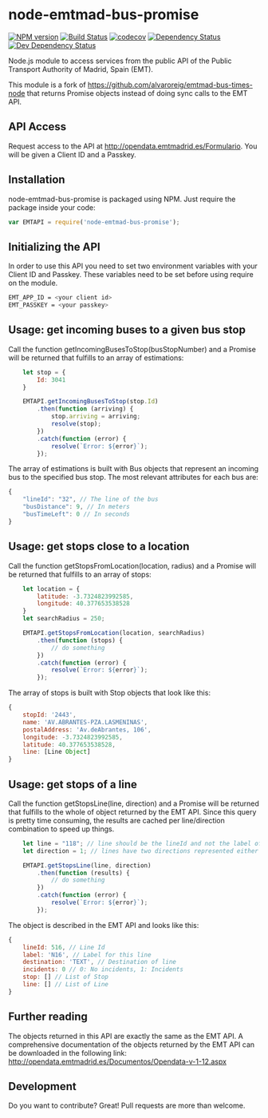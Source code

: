 # node-emtmad-bus-promise

[![NPM version][npm-image]][npm-url]
[![Build Status][travis-image]][travis-url]
[![codecov](https://codecov.io/gh/jesusfer/node-emtmad-bus-promise/branch/master/graph/badge.svg)](https://codecov.io/gh/jesusfer/node-emtmad-bus-promise)
[![Dependency Status][depstat-image]][depstat-url]
[![Dev Dependency Status][devdepstat-image]][devdepstat-url]

Node.js module to access services from the public API of the Public Transport Authority of Madrid, Spain (EMT).

This module is a fork of https://github.com/alvaroreig/emtmad-bus-times-node that returns Promise objects instead of doing sync calls to the EMT API.

## API Access

Request access to the API at http://opendata.emtmadrid.es/Formulario. You will be given a Client ID and a Passkey.

## Installation

node-emtmad-bus-promise is packaged using NPM. Just require the package inside your code:

```js
var EMTAPI = require('node-emtmad-bus-promise');
```

## Initializing the API

In order to use this API you need to set two environment variables with your Client ID and Passkey. These variables need to be set before using require on the module.

```sh
EMT_APP_ID = <your client id>
EMT_PASSKEY = <your passkey>
```

## Usage: get incoming buses to a given bus stop

Call the function getIncomingBusesToStop(busStopNumber) and a Promise will be returned that fulfills to an array of estimations:

```js
    let stop = {
        Id: 3041
    }

    EMTAPI.getIncomingBusesToStop(stop.Id)
        .then(function (arriving) {
            stop.arriving = arriving;
            resolve(stop);
        })
        .catch(function (error) {
            resolve(`Error: ${error}`);
        });

```

The array of estimations is built with Bus objects that represent an incoming bus to the specified bus stop. The most relevant attributes for each bus are:

```js
{
    "lineId": "32", // The line of the bus
    "busDistance": 9, // In meters
    "busTimeLeft": 0 // In seconds
}
```

## Usage: get stops close to a location

Call the function getStopsFromLocation(location, radius) and a Promise will be returned that fulfills to an array of stops:

```js
    let location = {
        latitude: -3.7324823992585,
        longitude: 40.377653538528
    }
    let searchRadius = 250;

    EMTAPI.getStopsFromLocation(location, searchRadius)
        .then(function (stops) {
            // do something
        })
        .catch(function (error) {
            resolve(`Error: ${error}`);
        });

```

The array of stops is built with Stop objects that look like this:

```js
{
    stopId: '2443',
    name: 'AV.ABRANTES-PZA.LASMENINAS',
    postalAddress: 'Av.deAbrantes, 106',
    longitude: -3.7324823992585,
    latitude: 40.377653538528,
    line: [Line Object]
}
```

## Usage: get stops of a line

Call the function getStopsLine(line, direction) and a Promise will be returned that fulfills to the whole of object returned by the EMT API. Since this query is pretty time consuming, the results are cached per line/direction combination to speed up things.

```js
    let line = "118"; // line should be the lineId and not the label of the line
    let direction = 1; // lines have two directions represented either by: 1 or 2

    EMTAPI.getStopsLine(line, direction)
        .then(function (results) {
            // do something
        })
        .catch(function (error) {
            resolve(`Error: ${error}`);
        });

```

The object is described in the EMT API and looks like this:

```js
{
    lineId: 516, // Line Id
    label: 'N16', // Label for this line
    destination: 'TEXT', // Destination of line
    incidents: 0 // 0: No incidents, 1: Incidents
    stop: [] // List of Stop
    line: [] // List of Line
}
```

## Further reading

The objects returned in this API are exactly the same as the EMT API. A comprehensive documentation of the objects returned by the EMT API can be downloaded in the following link: http://opendata.emtmadrid.es/Documentos/Opendata-v-1-12.aspx

## Development

Do you want to contribute? Great! Pull requests are more than welcome.

[travis-image]: https://travis-ci.org/jesusfer/node-emtmad-bus-promise.svg?branch=master
[travis-url]: https://travis-ci.org/jesusfer/node-emtmad-bus-promise

[npm-url]: https://npmjs.org/package/node-emtmad-bus-promise
[npm-image]: https://img.shields.io/npm/v/node-emtmad-bus-promise.svg

[depstat-url]: https://david-dm.org/jesusfer/node-emtmad-bus-promise
[depstat-image]: https://img.shields.io/david/jesusfer/node-emtmad-bus-promise/master.svg

[devdepstat-url]: https://david-dm.org/jesusfer/node-emtmad-bus-promise#info=devDependencies
[devdepstat-image]: https://img.shields.io/david/dev/jesusfer/node-emtmad-bus-promise/master.svg
